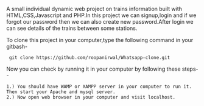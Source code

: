 
A small individual dynamic web project on trains information built with HTML,CSS,Javascript and PHP.In this project we can signup,login and if we forgot our password then we can also create new password.After login we can see details of the trains between some stations.

To clone this project in your computer,type the following command in your gitbash-

     git clone https://github.com/roopanirwal/Whatsapp-clone.git
  
Now you can check by running it in your computer by following these steps--
                  
    1.) You should have WAMP or XAMPP server in your computer to run it. Then start your Apache and mysql server. 
    2.) Now open web browser in your computer and visit localhost. 
